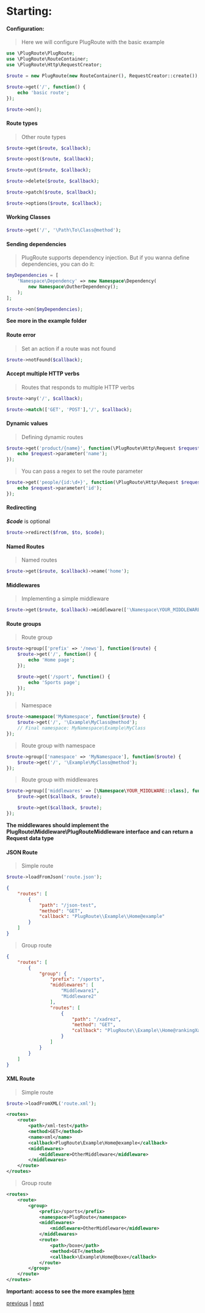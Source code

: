 # Starting:

#### Configuration:
> Here we will configure PlugRoute with the basic example
```php
use \PlugRoute\PlugRoute;
use \PlugRoute\RouteContainer;
use \PlugRoute\Http\RequestCreator;

$route = new PlugRoute(new RouteContainer(), RequestCreator::create());

$route->get('/', function() {
    echo 'basic route';
});

$route->on();
``` 

#### Route types
> Other route types
```php
$route->get($route, $callback);

$route->post($route, $callback);

$route->put($route, $callback);

$route->delete($route, $callback);

$route->patch($route, $callback);

$route->options($route, $callback);
```

#### Working Classes
```php
$route->get('/', '\Path\To\Class@method');
```

#### Sending dependencies
> PlugRoute supports dependency injection. But if you wanna define dependencies, you can do it:
```php
$myDependencies = [
    'Namespace\Dependency' => new Namespace\Dependency(
        new Namespace\OutherDependency();
    );
];

$route->on($myDependencies);
``` 
**See more in the example folder**

#### Route error
> Set an action if a route was not found
```php
$route->notFound($callback);
```

#### Accept multiple HTTP verbs
> Routes that responds to multiple HTTP verbs
```php
$route->any('/', $callback);

$route->match(['GET', 'POST'],'/', $callback);
```

#### Dynamic values
> Defining dynamic routes
```php
$route->get('product/{name}', function(\PlugRoute\Http\Request $request) {
    echo $request->parameter('name');
});
```

> You can pass a regex to set the route parameter
```php
$route->get('people/{id:\d+}', function(\PlugRoute\Http\Request $request) {
    echo $request->parameter('id');
});
```

#### Redirecting
***$code*** is optional
```php
$route->redirect($from, $to, $code);
```

#### Named Routes
> Named routes
```php
$route->get($route, $callback)->name('home');
``` 

#### Middlewares
> Implementing a simple middleware
```php
$route->get($route, $callback)->middleware(['\Namespace\YOUR_MIDDLEWARE']);
```

#### Route groups
> Route group
```php
$route->group(['prefix' => '/news'], function($route) {
    $route->get('/', function() {
        echo 'Home page';
    });

    $route->get('/sport', function() {
        echo 'Sports page';
    });
});
```

> Namespace
```php
$route->namespace('MyNamespace', function($route) {
    $route->get('/', '\Example\MyClass@method'); 
    // Final namespace: MyNamespace\Example\MyClass
});
```

> Route group with namespace
```php
$route->group(['namespace' => 'MyNamespace'], function($route) {
    $route->get('/', '\Example\MyClass@method');
});
```

> Route group with middlewares
```php
$route->group(['middlewares' => [\Namespace\YOUR_MIDDLWARE::class], function($route) {
    $route->get($callback, $route);

    $route->get($callback, $route);
});
``` 

**The middlewares should implement the PlugRoute\Middleware\PlugRouteMiddleware interface and can return a Request data type** 

#### JSON Route

> Simple route
```php
$route->loadFromJson('route.json');
```

```json
{
    "routes": [
        {
            "path": "/json-test",
            "method": "GET",
            "callback": "PlugRoute\\Example\\Home@example"
        }
    ]
}
```

> Group route
```json
{
    "routes": [
        {
            "group": {
                "prefix": "/sports",
                "middlewares": [
                    "Middleware1",
                    "Middleware2"
                ],
                "routes": [
                    {
                        "path": "/xadrez",
                        "method": "GET",
                        "callback": "PlugRoute\\Example\\Home@rankingXadrez"
                    }
                ]
            }
        }
    ]
}
```

#### XML Route

> Simple route
```php
$route->loadFromXML('route.xml');
```

```xml
<routes>
    <route>
        <path>/xml-test</path>
        <method>GET</method>
        <name>xml</name>
        <callback>PlugRoute\Example\Home@example</callback>
        <middlewares>
            <middleware>OtherMiddleware</middleware>
        </middlewares>
    </route>
</routes>
```

> Group route
```xml
<routes>
    <route>
        <group>
            <prefix>/sports</prefix>
            <namespace>PlugRoute</namespace>
            <middlewares>
                <middleware>OtherMiddleware</middleware>
            </middlewares>
            <route>
                <path>/boxe</path>
                <method>GET</method>
                <callback>\Example\Home@boxe</callback>
            </route>
        </group>
    </route>
</routes>
```

**Important: access to see the more examples [here](../examples)**

[previous](installation.md) | [next](request.md)
